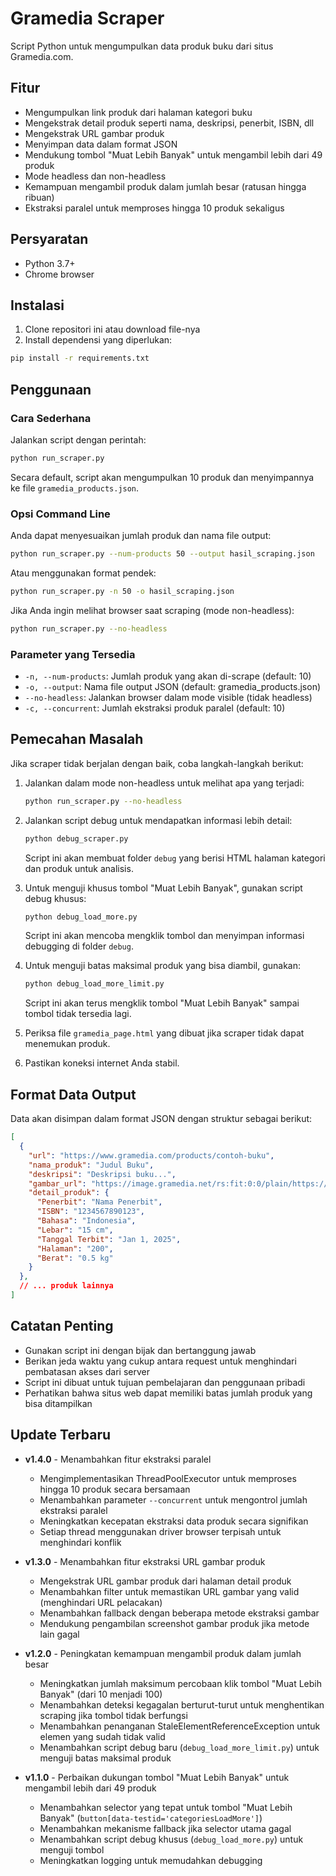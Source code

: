 # Gramedia Scraper

Script Python untuk mengumpulkan data produk buku dari situs Gramedia.com.

## Fitur

- Mengumpulkan link produk dari halaman kategori buku
- Mengekstrak detail produk seperti nama, deskripsi, penerbit, ISBN, dll
- Mengekstrak URL gambar produk
- Menyimpan data dalam format JSON
- Mendukung tombol "Muat Lebih Banyak" untuk mengambil lebih dari 49 produk
- Mode headless dan non-headless
- Kemampuan mengambil produk dalam jumlah besar (ratusan hingga ribuan)
- Ekstraksi paralel untuk memproses hingga 10 produk sekaligus

## Persyaratan

- Python 3.7+
- Chrome browser

## Instalasi

1. Clone repositori ini atau download file-nya
2. Install dependensi yang diperlukan:

```bash
pip install -r requirements.txt
```

## Penggunaan

### Cara Sederhana

Jalankan script dengan perintah:

```bash
python run_scraper.py
```

Secara default, script akan mengumpulkan 10 produk dan menyimpannya ke file `gramedia_products.json`.

### Opsi Command Line

Anda dapat menyesuaikan jumlah produk dan nama file output:

```bash
python run_scraper.py --num-products 50 --output hasil_scraping.json
```

Atau menggunakan format pendek:

```bash
python run_scraper.py -n 50 -o hasil_scraping.json
```

Jika Anda ingin melihat browser saat scraping (mode non-headless):

```bash
python run_scraper.py --no-headless
```

### Parameter yang Tersedia

- `-n, --num-products`: Jumlah produk yang akan di-scrape (default: 10)
- `-o, --output`: Nama file output JSON (default: gramedia_products.json)
- `--no-headless`: Jalankan browser dalam mode visible (tidak headless)
- `-c, --concurrent`: Jumlah ekstraksi produk paralel (default: 10)

## Pemecahan Masalah

Jika scraper tidak berjalan dengan baik, coba langkah-langkah berikut:

1. Jalankan dalam mode non-headless untuk melihat apa yang terjadi:
   ```bash
   python run_scraper.py --no-headless
   ```

2. Jalankan script debug untuk mendapatkan informasi lebih detail:
   ```bash
   python debug_scraper.py
   ```
   Script ini akan membuat folder `debug` yang berisi HTML halaman kategori dan produk untuk analisis.

3. Untuk menguji khusus tombol "Muat Lebih Banyak", gunakan script debug khusus:
   ```bash
   python debug_load_more.py
   ```
   Script ini akan mencoba mengklik tombol dan menyimpan informasi debugging di folder `debug`.

4. Untuk menguji batas maksimal produk yang bisa diambil, gunakan:
   ```bash
   python debug_load_more_limit.py
   ```
   Script ini akan terus mengklik tombol "Muat Lebih Banyak" sampai tombol tidak tersedia lagi.

5. Periksa file `gramedia_page.html` yang dibuat jika scraper tidak dapat menemukan produk.

6. Pastikan koneksi internet Anda stabil.

## Format Data Output

Data akan disimpan dalam format JSON dengan struktur sebagai berikut:

```json
[
  {
    "url": "https://www.gramedia.com/products/contoh-buku",
    "nama_produk": "Judul Buku",
    "deskripsi": "Deskripsi buku...",
    "gambar_url": "https://image.gramedia.net/rs:fit:0:0/plain/https://cdn.gramedia.com/uploads/items/contoh-buku.jpg",
    "detail_produk": {
      "Penerbit": "Nama Penerbit",
      "ISBN": "1234567890123",
      "Bahasa": "Indonesia",
      "Lebar": "15 cm",
      "Tanggal Terbit": "Jan 1, 2025",
      "Halaman": "200",
      "Berat": "0.5 kg"
    }
  },
  // ... produk lainnya
]
```

## Catatan Penting

- Gunakan script ini dengan bijak dan bertanggung jawab
- Berikan jeda waktu yang cukup antara request untuk menghindari pembatasan akses dari server
- Script ini dibuat untuk tujuan pembelajaran dan penggunaan pribadi
- Perhatikan bahwa situs web dapat memiliki batas jumlah produk yang bisa ditampilkan

## Update Terbaru

- **v1.4.0** - Menambahkan fitur ekstraksi paralel
  - Mengimplementasikan ThreadPoolExecutor untuk memproses hingga 10 produk secara bersamaan
  - Menambahkan parameter `--concurrent` untuk mengontrol jumlah ekstraksi paralel
  - Meningkatkan kecepatan ekstraksi data produk secara signifikan
  - Setiap thread menggunakan driver browser terpisah untuk menghindari konflik

- **v1.3.0** - Menambahkan fitur ekstraksi URL gambar produk
  - Mengekstrak URL gambar produk dari halaman detail produk
  - Menambahkan filter untuk memastikan URL gambar yang valid (menghindari URL pelacakan)
  - Menambahkan fallback dengan beberapa metode ekstraksi gambar
  - Mendukung pengambilan screenshot gambar produk jika metode lain gagal

- **v1.2.0** - Peningkatan kemampuan mengambil produk dalam jumlah besar
  - Meningkatkan jumlah maksimum percobaan klik tombol "Muat Lebih Banyak" (dari 10 menjadi 100)
  - Menambahkan deteksi kegagalan berturut-turut untuk menghentikan scraping jika tombol tidak berfungsi
  - Menambahkan penanganan StaleElementReferenceException untuk elemen yang sudah tidak valid
  - Menambahkan script debug baru (`debug_load_more_limit.py`) untuk menguji batas maksimal produk

- **v1.1.0** - Perbaikan dukungan tombol "Muat Lebih Banyak" untuk mengambil lebih dari 49 produk
  - Menambahkan selector yang tepat untuk tombol "Muat Lebih Banyak" (`button[data-testid='categoriesLoadMore']`)
  - Menambahkan mekanisme fallback jika selector utama gagal
  - Menambahkan script debug khusus (`debug_load_more.py`) untuk menguji tombol
  - Meningkatkan logging untuk memudahkan debugging 